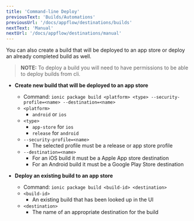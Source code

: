 ```yaml
---
title: 'Command-line Deploy'
previousText: 'Builds/Automations'
previousUrl: '/docs/appflow/destinations/builds'
nextText: 'Manual'
nextUrl: '/docs/appflow/destinations/manual'
---
```


You can also create a build that will be deployed to an app store or deploy an already completed build as well.

> **NOTE:** To deploy a build you will need to have permissions to be able to deploy builds from cli.

- **Create new build that will be deployed to an app store**
    - Command: `ionic package build <platform> <type> --security-profile=<name> --destination=<name>`
    - `<platform>`
        - `android` or `ios`
    - `<type>`
        - `app-store` for `ios`
        - `release` for `android`
    - `--security-profile=<name>`
        - The selected profile must be a release or app store profile
    - `--destination=<name>`
        - For an iOS build it must be a Apple App store destination
        - For an Android build it must be a Google Play Store destination

- **Deploy an existing build to an app store**
    - Command: `ionic package build <build-id> <destination>`
    - `<build-id>`
        - An existing build that has been looked up in the UI
    - `<destination>`
        - The name of an appropriate destination for the build
